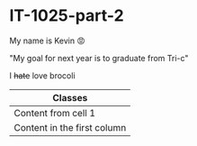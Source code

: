 # IT-1025-part-2
My name is Kevin :rage:

"My goal for next year is to graduate from Tri-c"

I ~~hate~~ love brocoli 


Classes |
------------ |
Content from cell 1 | 
Content in the first column | 
